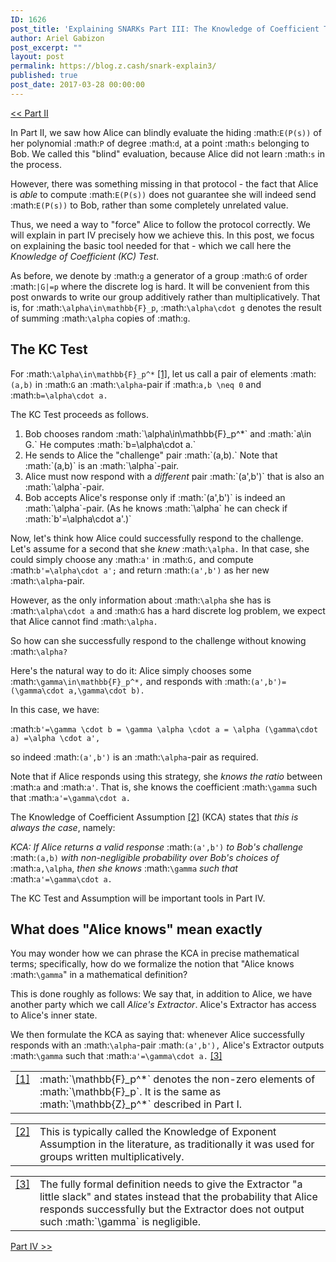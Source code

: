 ```yaml
---
ID: 1626
post_title: 'Explaining SNARKs Part III: The Knowledge of Coefficient Test and Assumption'
author: Ariel Gabizon
post_excerpt: ""
layout: post
permalink: https://blog.z.cash/snark-explain3/
published: true
post_date: 2017-03-28 00:00:00
---
```

<p><a class="reference external" href="/snark-explain2/">&lt;&lt; Part II</a></p>

In Part II, we saw how Alice can blindly evaluate the hiding :math:`E(P(s))` of her polynomial :math:`P` of degree :math:`d`, at a point :math:`s` belonging to Bob. We called this "blind" evaluation, because Alice did not learn :math:`s` in the process.

However, there was something missing in that protocol - the fact that Alice is <em>able</em> to compute :math:`E(P(s))` does not guarantee she will indeed send :math:`E(P(s))` to Bob, rather than some completely unrelated value.

Thus, we need a way to "force" Alice to follow the protocol correctly. We will explain in part IV precisely how we achieve this. In this post, we focus on explaining the basic tool needed for that - which we call here the <em>Knowledge of Coefficient (KC) Test</em>.

As before, we denote by :math:`g` a generator of a group :math:`G` of order :math:`|G|=p` where the discrete log is hard. It will be convenient from this post onwards to write our group additively rather than multiplicatively. That is, for :math:`\alpha\in\mathbb{F}_p`, :math:`\alpha\cdot g` denotes the result of summing :math:`\alpha` copies of :math:`g`.

<h2>The KC Test</h2>

For :math:`\alpha\in\mathbb{F}_p^*` <a class="footnote-reference" href="#id4" id="id1">[1]</a>, let us call a pair of elements :math:`(a,b)` in :math:`G` an :math:`\alpha`-pair if :math:`a,b \neq 0` and :math:`b=\alpha\cdot a.`

The KC Test proceeds as follows.
<ol>
<li>Bob chooses random :math:`\alpha\in\mathbb{F}_p^*` and :math:`a\in G.` He computes :math:`b=\alpha\cdot a.`</li>
<li>He sends to Alice the "challenge" pair :math:`(a,b).` Note that :math:`(a,b)` is an :math:`\alpha`-pair.</li>
<li>Alice must now respond with a <em>different</em> pair :math:`(a',b')` that is also an :math:`\alpha`-pair.</li>
<li>Bob accepts Alice's response only if :math:`(a',b')` is indeed an :math:`\alpha`-pair. (As he knows :math:`\alpha` he can check if :math:`b'=\alpha\cdot a'.)`</li>
</ol>

Now, let's think how Alice could successfully respond to the challenge. Let's assume for a second that she <em>knew</em> :math:`\alpha.` In that case, she could simply choose any :math:`a'` in :math:`G,` and compute :math:`b'=\alpha\cdot a';` and return :math:`(a',b')` as her new :math:`\alpha`-pair.

However, as the only information about :math:`\alpha` she has is :math:`\alpha\cdot a` and :math:`G` has a hard discrete log problem, we expect that Alice cannot find :math:`\alpha.`

So how can she successfully respond to the challenge without knowing :math:`\alpha?`

Here's the natural way to do it: Alice simply chooses some :math:`\gamma\in\mathbb{F}_p^*,` and responds with :math:`(a',b')=(\gamma\cdot a,\gamma\cdot b).`

In this case, we have: 

:math:`b'=\gamma \cdot b = \gamma \alpha \cdot a = \alpha (\gamma\cdot a) =\alpha \cdot a',`

so indeed :math:`(a',b')` is an :math:`\alpha`-pair as required.

Note that if Alice responds using this strategy, she <em>knows the ratio</em> between :math:`a` and :math:`a'`. That is, she knows the coefficient :math:`\gamma` such that :math:`a'=\gamma\cdot a.`

The Knowledge of Coefficient Assumption <a class="footnote-reference" href="#id5" id="id2">[2]</a> (KCA) states that <em>this is always the case</em>, namely:

<em>KCA: If Alice returns a valid response</em> :math:`(a',b')` <em>to Bob's challenge</em> :math:`(a,b)` <em>with non-negligible probability over Bob's choices of</em> :math:`a,\alpha`, <em>then she knows</em> :math:`\gamma` <em>such that</em> :math:`a'=\gamma\cdot a.`

The KC Test and Assumption will be important tools in Part IV.


<h2>What does "Alice knows" mean exactly</h2>

You may wonder how we can phrase the KCA in precise mathematical terms; specifically, how do we formalize the notion that "Alice knows :math:`\gamma`" in a mathematical definition?

This is done roughly as follows: We say that, in addition to Alice, we have another party which we call <em>Alice's Extractor</em>. Alice's Extractor has access to Alice's inner state.

We then formulate the KCA as saying that: whenever Alice successfully responds with an :math:`\alpha`-pair :math:`(a',b'),` Alice's Extractor outputs :math:`\gamma` such that :math:`a'=\gamma\cdot a.` <a class="footnote-reference" href="#id6" id="id3">[3]</a>

<table class="docutils footnote" frame="void" id="id4" rules="none">
<colgroup><col class="label"><col></colgroup>
<tbody valign="top">
<tr>
<td class="label"><a class="fn-backref" href="#id1">[1]</a></td>
<td>:math:`\mathbb{F}_p^*` denotes the non-zero elements of :math:`\mathbb{F}_p`. It is the same as :math:`\mathbb{Z}_p^*` described in Part I.</td>
</tr>
</tbody>
</table>

<table class="docutils footnote" frame="void" id="id5" rules="none">
<colgroup><col class="label"><col></colgroup>
<tbody valign="top">
<tr><td class="label"><a class="fn-backref" href="#id2">[2]</a></td><td>This is typically called the Knowledge of Exponent Assumption in the literature, as traditionally it was used for groups written multiplicatively.</td></tr>
</tbody>
</table>

<table class="docutils footnote" frame="void" id="id6" rules="none">
<colgroup><col class="label"><col></colgroup>
<tbody valign="top">
<tr>
<td class="label"><a class="fn-backref" href="#id3">[3]</a></td>
<td>The fully formal definition needs to give the Extractor "a little slack" and states instead that the probability that Alice responds successfully but the Extractor does not output such :math:`\gamma` is negligible.</td>
</tr>
</tbody>
</table>

<p><a class="reference external" href="https://z.cash/blog/snark-explain4.html">Part IV &gt;&gt;</a></p>